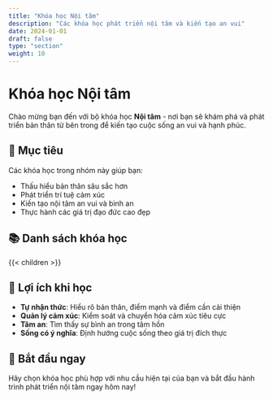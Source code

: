```yaml
---
title: "Khóa học Nội tâm"
description: "Các khóa học phát triển nội tâm và kiến tạo an vui"
date: 2024-01-01
draft: false
type: "section"
weight: 10
---
```


# Khóa học Nội tâm

Chào mừng bạn đến với bộ khóa học **Nội tâm** - nơi bạn sẽ khám phá và phát triển bản thân từ bên trong để kiến tạo cuộc sống an vui và hạnh phúc.

## 🎯 Mục tiêu

Các khóa học trong nhóm này giúp bạn:
- Thấu hiểu bản thân sâu sắc hơn
- Phát triển trí tuệ cảm xúc
- Kiến tạo nội tâm an vui và bình an
- Thực hành các giá trị đạo đức cao đẹp

## 📚 Danh sách khóa học

{{< children >}}

## 🌟 Lợi ích khi học

- **Tự nhận thức**: Hiểu rõ bản thân, điểm mạnh và điểm cần cải thiện
- **Quản lý cảm xúc**: Kiểm soát và chuyển hóa cảm xúc tiêu cực
- **Tâm an**: Tìm thấy sự bình an trong tâm hồn
- **Sống có ý nghĩa**: Định hướng cuộc sống theo giá trị đích thực

## 🚀 Bắt đầu ngay

Hãy chọn khóa học phù hợp với nhu cầu hiện tại của bạn và bắt đầu hành trình phát triển nội tâm ngay hôm nay!
